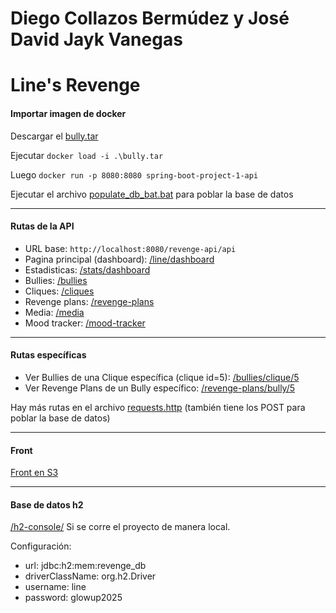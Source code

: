 # Diego Collazos Bermúdez y José David Jayk Vanegas

# Line's Revenge

#### Importar imagen de docker

Descargar el [bully.tar](https://drive.google.com/file/d/146T__SSXACcCmtFqwfqqBWQ8pzFDgxzB/view?usp=sharing)

Ejecutar `docker load -i .\bully.tar`

Luego `docker run -p 8080:8080 spring-boot-project-1-api`

Ejecutar el archivo [populate_db_bat.bat](populate_db_bat.bat) para poblar la base de datos

---
#### Rutas de la API
- URL base: `http://localhost:8080/revenge-api/api` 
- Pagina principal (dashboard): [/line/dashboard](http://localhost:8080/revenge-api/api/line/dashboard)
- Estadisticas: [/stats/dashboard](http://localhost:8080/revenge-api/api/stats/dashboard)
- Bullies: [/bullies](http://localhost:8080/revenge-api/api/bullies)
- Cliques: [/cliques](http://localhost:8080/revenge-api/api/cliques)
- Revenge plans: [/revenge-plans](http://localhost:8080/revenge-api/api/revenge-plans)
- Media: [/media](http://localhost:8080/revenge-api/api/media)
- Mood tracker: [/mood-tracker](http://localhost:8080/revenge-api/api/mood-tracker)

---
#### Rutas específicas
- Ver Bullies de una Clique específica (clique id=5): [/bullies/clique/5](http://localhost:8080/revenge-api/api/bullies/clique/5)
- Ver Revenge Plans de un Bully específico: [/revenge-plans/bully/5](http://localhost:8080/revenge-api/api/revenge-plans/bully/5)

Hay más rutas en el archivo [requests.http](requests.http) (también tiene los POST para poblar la base de datos)

---
#### Front
[Front en S3](https://implementacion-jdjv.s3.us-east-2.amazonaws.com/index.html)

---
#### Base de datos h2
[/h2-console/](http://localhost:8080/revenge-api/h2-console/) Si se corre el proyecto de manera local.

Configuración:
- url: jdbc:h2:mem:revenge_db
- driverClassName: org.h2.Driver
- username: line
- password: glowup2025




